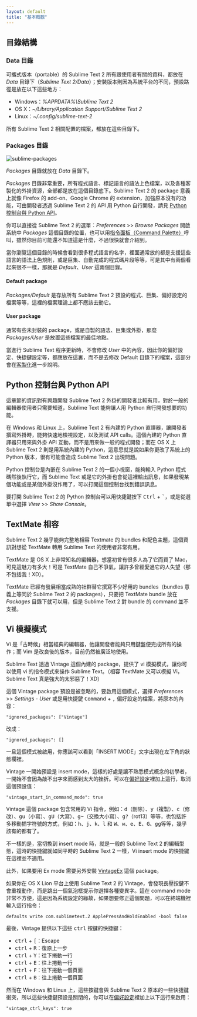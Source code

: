 ```yaml
---
layout: default
title: "基本概觀"
---
```

## <span id="directories">目錄結構</span>

### <span id="data-directory">Data 目錄</span>

可攜式版本（portable）的 Sublime Text 2 所有跟使用者有關的資料，都放在 _Data_ 目錄下（_Sublime Text 2/Data_）；安裝版本則因為系統平台的不同，預設路徑是放在以下這些地方：

* Windows：_%APPDATA%\Sublime Text 2_
* OS X：_~/Library/Application Support/Sublime Text 2_
* Linux：_~/.config/sublime-text-2_

所有 Sublime Text 2 相關配置的檔案，都放在這些目錄下。<i class="icon-folder-open"></i>

### <span id="package-directory">Packages 目錄</span>

![sublime-packages](/images/sublime-packages.png)

_Packages_ 目錄就放在 _Data_ 目錄下。

_Packages_ 目錄非常重要，所有程式語言、標記語言的語法上色檔案，以及各種客製化的外掛資源，全部都是放在這個目錄底下。Sublime Text 2 的 package 意義上就像 Firefox 的 add-on、Google Chrome 的 extension，加強原本沒有的功能，可由開發者透過 Sublime Text 2 的 API 用 Python 自行開發，請見 [Python 控制台與 Python API](#python-console-and-python-api)。

你可以直接從 Sublime Text 2 的選單：_Preferences_ >> _Browse Packages_ 開啟系統中 _Packages_ 這個目錄的位置，也可以用[指令面板（Command Palette）](/file-management-and-command-palette/#command-palette)呼叫，雖然你目前可能還不知道這是什麼，不過很快就會介紹到。

當你瀏覽這個目錄的時候會看到很多程式語言的名字，裡面通常放的都是支援這些語言的語法上色規則，或是巨集、自動完成的程式碼片段等等，可是其中有兩個看起來很不一樣，那就是 _Default_、_User_ 這兩個目錄。

#### <span id="default-package">Default package</span>

_Packages/Default_ 是存放所有 Sublime Text 2 預設的程式、巨集、偏好設定的檔案等等，這裡的檔案理論上都不應該去動它。

<!-- TODO: 加上中文化的連結。 -->

#### <span id="user-package">User package</span>

通常有些未封裝的 package，或是自製的語法、巨集或外掛，那麼 _Packages/User_ 是放置這些檔案的最佳地點。

當進行 Sublime Text 程序更新時，不會修改 _User_ 中的內容，因此你的偏好設定、快捷鍵設定等，都應放在這裏，而不是去修改 Default 目錄下的檔案，這部分會在[客製化](/customization)進一步說明。

## <span id="python-console-and-python-api">Python 控制台與 Python API</span>

這章節的資訊對有興趣開發 Sublime Text 2 外掛的開發者比較有用，對於一般的編輯器使用者只需要知道，Sublime Text 能夠讓人用 Python 自行開發想要的功能。

在 Windows 和 Linux 上，Sublime Text 2 有內建的 Python 直譯器，讓開發者撰寫外掛時，能夠快速地檢視設定，以及測試 API calls。這個內建的 Python 直譯器只用來與外掛 API 互動，而不是用來做一般的程式開發；而在 OS X 上 Sublime Text 2 則是用系統內建的 Python，這意思就是說如果你更改了系統上的 Python 版本，很有可能會造成 Sublime Text 2 出現問題。

Python 控制台是內嵌在 Sublime Text 2 的一個小視窗，能夠輸入 Python 程式碼然後執行它，而 Sublime Text 或是它的外掛也會從這裡輸出訊息，如果發現某個功能或是某個外掛沒作用了，可以打開這個控制台找到錯誤訊息。

要打開 Sublime Text 2 的 Python 控制台可以用快捷鍵按下 <kbd>Ctrl</kbd> + <kbd>`</kbd>，或是從選單中選擇 _View_ >> _Show Console_。

## <span id="textmate-compatibility">TextMate 相容</span>

Sublime Text 2 幾乎能夠完整地相容 Textmate 的 bundles 和配色主題，這個資訊對想從 TextMate 轉用 Sublime Text 的使用者非常有用。

TextMate 是 OS X 上非常知名的編輯器，想當初曾有很多人為了它而買了 Mac，可見這魅力有多大！可是 TextMate 自己不爭氣，讓許多曾經愛過它的人失望（那不包括我！XD）。<i class="icon-hand-up"></i>

TextMate 已經有發展相當成熟的社群替它撰寫不少好用的 bundles（bundles 意義上等同於 Sublime Text 2 的 packages），只要把 TextMate bundle 放在 _Packages_ 目錄下就可以用，但是 Sublime Text 2 對 bundle 的 command 並不支援。

## <span id="vi-emulation">Vi 模擬模式</span>

Vi 是「古時候」相當經典的編輯器，他讓開發者能夠只用鍵盤便完成所有的操作；而 Vim 是改良後的版本，目前仍然被廣泛地使用。<i class="icon-pencil"></i>

Sublime Text 透過 Vintage 這個內建的 package，提供了 vi 模擬模式，讓你可以使用 vi 的指令模式來操作 Sublime Text。（相容 TextMate 又可以模擬 Vi，Sublime Text 真是強大的太邪惡了！XD）

這個 Vintage package 預設是被忽略的，要啟用這個模式，選擇 _Preferences_ >> _Settings - User_ 或是用快捷鍵 <kbd>Command</kbd> + <kbd>,</kbd> 偏好設定的檔案，將原本的內容：

    "ignored_packages": ["Vintage"]

改成：

    "ignored_packages": []

一旦這個模式被啟用，你應該可以看到「INSERT MODE」文字出現在左下角的狀態欄裡。

Vintage 一開始預設是 insert mode，這樣的好處是讓不熟悉模式概念的初學者，一開始不會因為敲不出字來而感到太大的挫折。可以在[偏好設定](/customization#how-to-change-settings)裡加上這行，取消這個預設值：

    "vintage_start_in_command_mode": true

Vintage 這個 package 包含常用的 Vi 指令，例如：<kbd>d</kbd>（刪除）、<kbd>y</kbd>（複製）、<kbd>c</kbd>（修改）、<kbd>g</kbd><kbd>u</kbd>（小寫）、<kbd>g</kbd><kbd>U</kbd>（大寫）、<kbd>g</kbd><kbd>~</kbd>（交換大小寫）、<kbd>g</kbd><kbd>?</kbd>（rot13）等等，也包括許多移動插字符號的方式，例如：<kbd>h</kbd>、<kbd>j</kbd>、<kbd>k</kbd>、<kbd>l</kbd> 和 <kbd>W</kbd>、<kbd>w</kbd>、<kbd>e</kbd>、<kbd>E</kbd>、<kbd>G</kbd>、<kbd>gg</kbd>等等，幾乎該有的都有了。

不一樣的是，當切換到 insert mode 時，就是一般的 Sublime Text 2 的編輯型態，這時的快捷鍵就如同平時的 Sublime Text 2 一樣，Vi insert mode 的快捷鍵在這裡並不適用。

此外，如果要用 Ex mode 需要另外安裝 [VintageEx](https://github.com/SublimeText/VintageEx) 這個 package。

如果你在 OS X Lion 平台上使用 Sublime Text 2 的 Vintage，會發現長壓按鍵不會重複動作，而是跳出一個氣泡框提示你選擇各種變異字。這在 command mode 非常不方便，這是因為系統設定的緣故，如果想要修正這個問題，可以在終端機裡輸入這行指令：

    defaults write com.sublimetext.2 ApplePressAndHoldEnabled -bool false

最後，Vintage 提供以下這些 <kbd>ctrl</kbd> 按鍵的快捷鍵：

* <kbd>ctrl</kbd> + <kbd>[</kbd>：Escape
* <kbd>ctrl</kbd> + <kbd>R</kbd>：復原上一步
* <kbd>ctrl</kbd> + <kbd>Y</kbd>：往下捲動一行
* <kbd>ctrl</kbd> + <kbd>E</kbd>：往上捲動一行
* <kbd>ctrl</kbd> + <kbd>F</kbd>：往下捲動一個頁面
* <kbd>ctrl</kbd> + <kbd>B</kbd>：往上捲動一個頁面

然而在 Windows 和 Linux 上，這些按鍵會與 Sublime Text 2 原本的一些快捷鍵衝突，所以這些快捷鍵預設是關閉的，你可以在[偏好設定](/customization#how-to-change-settings)裡加上以下這行來啟用：

    "vintage_ctrl_keys": true
